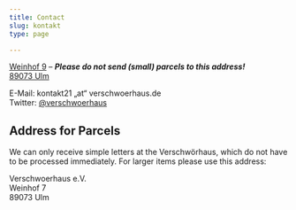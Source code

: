 ```yaml
---
title: Contact
slug: kontakt
type: page

---
```


[Weinhof 9][1] – **_Please *do not* send (small) parcels to this address!_**  
[89073 Ulm][1]
  
E-Mail: kontakt21 „at“ verschwoerhaus.de  
Twitter: [@verschwoerhaus][2]

## Address for Parcels

We can only receive simple letters at the Verschwörhaus, which do not have to be processed immediately. For larger items please use this address:

Verschwoerhaus e.V.  
Weinhof 7  
89073 Ulm

 [1]: https://www.openstreetmap.org/node/1437402541#map=19/48.39649/9.99047
 [2]: https://twitter.com/verschwoerhaus
